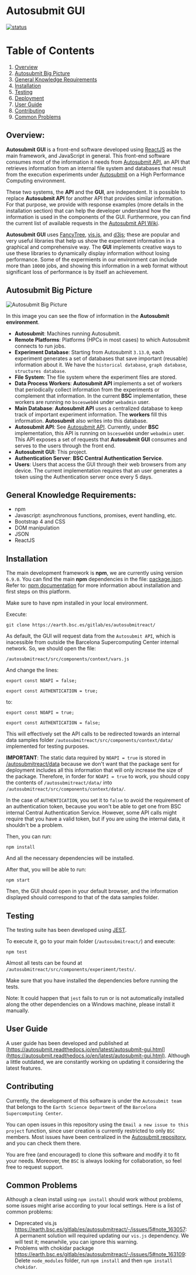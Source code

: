 # Autosubmit GUI

[![status](https://joss.theoj.org/papers/a8ac17f6c02fdf76098ac97ed3e09b22/status.svg)](https://joss.theoj.org/papers/a8ac17f6c02fdf76098ac97ed3e09b22)

# Table of Contents

1. [Overview](#Overview)
2. [Autosubmit Big Picture](#autosubmit-big-picture)
3. [General Knowledge Requirements](#general-knowledge-requirements)
4. [Installation](#installation)
5. [Testing](#testing)
6. [Deployment](#deployment)
6. [User Guide](#user-guide)
7. [Contributing](#contributing)
8. [Common Problems](#common-problems)

## Overview:

**Autosubmit GUI** is a front-end software developed using [ReactJS](https://reactjs.org/docs/getting-started.html) as the main framework, and JavaScript in general. This front-end software consumes most of the information it needs from [Autosubmit API](https://earth.bsc.es/gitlab/es/autosubmit_api), an API that retrieves information from an internal file system and databases that result from the execution experiments under [Autosubmit](https://earth.bsc.es/gitlab/es/autosubmit) on a High Performance Computing environment.

These two systems, the **API** and the **GUI**, are independent. It is possible to replace **Autosubmit API** for another API that provides similar information. For that purpose, we provide with response examples (more details in the installation section) that can help the developer understand how the information is used in the components of the GUI. Furthermore, you can find the current list of available requests in the [Autosubmit API Wiki](https://earth.bsc.es/gitlab/es/autosubmit_api/-/wikis/home).

**Autosubmit GUI** uses [FancyTree](https://github.com/mar10/fancytree/), [vis.js](https://visjs.org/), and [d3js](https://d3js.org/); these are popular and very useful libraries that help us show the experiment information in a graphical and comprehensive way. The **GUI** implements creative ways to use these libraries to dynamically display information without losing performance. Some of the expermients in our environment can include more than `10000` jobs, and showing this information in a web format without significant loss of performance is by itself an achievement.

## Autosubmit Big Picture

![Autosubmit Big Picture](/docs/Total_Autosubmit_Diagram.png)

In this image you can see the flow of information in the **Autosubmit environment**.

* **Autosubmit**: Machines running Autosubmit.
* **Remote Platforms**: Platforms (HPCs in most cases) to which Autosubmit connects to run jobs. 
* **Experiment Database**: Starting from Autosubmit `3.13.0`, each experiment generates a set of databases that save important (reusable) information about it. We have the `historical database`, `graph database`, `structures database`.
* **File System**: The file system where the experiment files are stored.
* **Data Process Workers**: **Autosubmit API** implements a set of workers that periodically collect information from the experiments or complement that information. In the current **BSC** implementation, these workers are running no `bscesweb04` under `webadmin` user.
* **Main Database**: **Autosubmit API** uses a centralized database to keep track of important experiment information. The **workers** fill this information. **Autosubmit** also writes into this database.
* **Autosubmit API**: See [Autosubmit API](https://earth.bsc.es/gitlab/es/autosubmit_api). Currently, under **BSC** implementation, this API is running on `bscesweb04` under `webadmin` user. This API exposes a set of requests that **Autosubmit GUI** consumes and serves to the users through the front end.
* **Autosubmit GUI**: This project.
* **Authentication Server**: **BSC Central Authentication Service**.
* **Users**: Users that access the GUI through their web browsers from any device. The current implementation requires that an user generates a token using the Authentication server once every 5 days.

## General Knowledge Requirements:

- npm
- Javascript: asynchronous functions, promises, event handling, etc.
- Bootstrap 4 and CSS
- DOM manipulation
- JSON
- ReactJS

## Installation

The main development framework is **npm**, we are currently using version `6.9.0`. You can find the main **npm** dependencies in the file: [package.json](package.json).
Refer to: [npm documentation](https://docs.npmjs.com/) for more information about installation and first steps on this platform.

Make sure to have npm installed in your local environment.

Execute:

`git clone https://earth.bsc.es/gitlab/es/autosubmitreact/`

As default, the GUI will request data from the `Autosubmit API`, which is inacessible from outside the Barcelona Supercomputing Center internal network.
So, we should open the file:

`/autosubmitreact/src/components/context/vars.js`

And change the lines:

`export const NOAPI = false;`

`export const AUTHENTICATION = true;`

to:

`export const NOAPI = true;`

`export const AUTHENTICATION = false;`

This will effectively set the API calls to be redirected towards an internal data samples folder `/autosubmitreact/src/components/context/data/` implemented for testing purposes.

**IMPORTANT**: The static data required by `NOAPI = true` is stored in [/autosubmitreact/data](https://earth.bsc.es/gitlab/es/autosubmitreact/-/tree/master/data) because we don't want that the package sent for deployment includes all this information that will only increase the size of the package. Therefore, in forder for `NOAPI = true` to work, you should copy the contents of `/autosubmitreact/data/` into `/autosubmitreact/src/components/context/data/`.

In the case of `AUTHENTICATION`, you set it to `false` to avoid the requirement of an authentication token, because you won't be able to get one from BSC internal Central Authentication Service.
However, some API calls might require that you have a valid token, but if you are using the internal data, it shouldn't be a problem.

Then, you can run:

`npm install`

And all the necessary dependencies will be installed.

After that, you will be able to run:

`npm start`

Then, the GUI should open in your default browser, and the information displayed should correspond to that of the data samples folder.

## Testing

The testing suite has been developed using [JEST](https://jestjs.io/en/).

To execute it, go to your main folder (`/autosubmitreact/`) and execute:

`npm test`

Almost all tests can be found at `/autosubmitreact/src/components/experiment/tests/`.

Make sure that you have installed the dependencies before running the tests.

Note: It could happen that `jest` fails to run or is not automatically installed along the other dependencies on a Windows machine, please install it manually.


## User Guide

A user guide has been developed and published at [https://autosubmit.readthedocs.io/en/latest/autosubmit-gui.html](https://autosubmit.readthedocs.io/en/latest/autosubmit-gui.html).
Although a little outdated, we are constantly working on updating it considering the latest features.

## Contributing

Currently, the development of this software is under the `Autosubmit team` that belongs to the `Earth Science Department` of the `Barcelona Supercomputing Center`.

You can open issues in this repository using the `Email a new issue to this project` function, since user creation is currently restricted to only `BSC` members.
Most issues have been centralized in the [Autosubmit repository](https://earth.bsc.es/gitlab/es/autosubmit/-/issues), and you can check them there.

You are free (and encouraged) to clone this software and modify it to fit your needs. Moreover, the `BSC` is always looking for collaboration, so feel free to request support.

## Common Problems

Although a clean install using `npm install` should work without problems, some issues might arise according to your local settings. Here is a list of common problems:

- Deprecated vis.js https://earth.bsc.es/gitlab/es/autosubmitreact/-/issues/5#note_163057: A permanent solution will required updating our `vis.js` dependency. We will test it; meanwhile, you can ignore this warning.
- Problems with chokidar package https://earth.bsc.es/gitlab/es/autosubmitreact/-/issues/5#note_163109: Delete `node_modules` folder, run `npm install` and then `npm install chokidar`.

